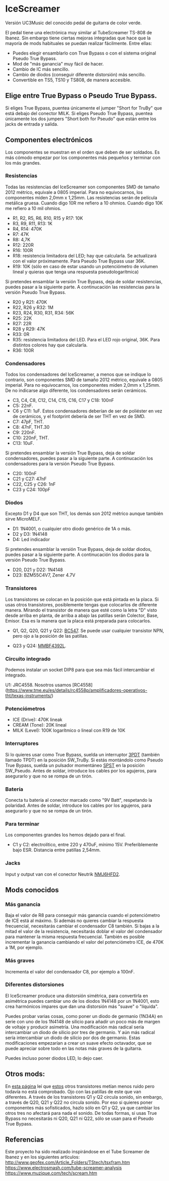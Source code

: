 # IceScreamer
Versión UC3Music del conocido pedal de guitarra de color verde.

El pedal tiene una electrónica muy similar al TubeScreamer TS-808 de Ibanez. Sin embargo tiene ciertas mejoras integradas que hace que la mayoría de mods habituales se puedan realizar fácilmente.
Entre ellas:
- Puedes elegir ensamblarlo con True Bypass o con el sistema original Pseudo True Bypass.
- Mod de "más ganancia" muy fácil de hacer.
- Cambio de IC más sencillo.
- Cambio de diodos (conseguir diferente distorsión) más sencillo.
- Convertible en TS5, TS10 y TS808, de manera accesible.


## Elige entre True Bypass o Pseudo True Bypass.

Si eliges True Bypass, puentea únicamente el jumper "Short for TruBy" que está debajo del conector MILK. 
Si eliges Pseudo True Bypass, puentea únicamente los dos jumpers "Short both for Pseudo" que están entre los jacks de entrada y salida.

## Componentes electrónicos
Los componentes se muestran en el orden que deben de ser soldados. Es más cómodo empezar por los componentes más pequeños y terminar con los más grandes.

### Resistencias
Todas las resistencias del IceScreamer son componentes SMD de tamaño 2012 métrico, equivale a 0805 imperial. Para no equivocarnos, los componentes miden 2,0mm x 1,25mm.
Las resistencias serán de película metálica gruesa.
Cuando digo 10R me refiero a 10 ohmios. Cuando digo 10K me refiero a 10 mil ohmios.

- R1, R2, R5, R6, R10, R15 y R17: 10K
- R3, R9, R11, R13: 1K
- R4, R14: 470K
- R7: 47K
- R8: 4,7K
- R12: 220R
- R16: 100R
- R18: resistencia limitadora del LED; hay que calcularla. Se actualizará con el valor próximamente. Para Pseudo True Bypass usar 36K.
- R19: 10K (sólo en caso de estar usando un potenciómetro de volumen lineal y quieras que tenga una respuesta pseudologarítmica)

Si pretendes ensamblar la versión True Bypass, deja de soldar resistencias, puedes pasar a la siguiente parte.
A continucación las resistencias para la versión Pseudo True Bypass.

- R20 y R21: 470K
- R22, R26 y R32: 1M
- R23, R24, R30, R31, R34: 56K
- R25: 22K
- R27: 22R
- R28 y R29: 47K
- R33: 0R
- R35: resistencia limitadora del LED. Para el LED rojo original, 36K. Para distintos colores hay que calcularla.
- R36: 100R

### Condensadores
Todos los condensadores del IceScreamer, a menos que se indique lo contrario, son componentes SMD de tamaño 2012 métrico, equivale a 0805 imperial. Para no equivocarnos, los componentes miden 2,0mm x 1,25mm.
De no indicarse algo diferente, los condensadores serán cerámicos.

- C3, C4, C8, C12, C14, C15, C16, C17 y C18: 100nF
- C5: 22nF.
- C6 y C11: 1uF. Estos condensadores deberían de ser de poliéster en vez de cerámicos, y el footprint debería de ser THT en vez de SMD.
- C7: 47pF, THT.
- C8: 47nF, THT.30
- C9: 220nF.
- C10: 220nF, THT.
- C13: 10uF.

Si pretendes ensamblar la versión True Bypass, deja de soldar condensadores, puedes pasar a la siguiente parte.
A continucación los condensadores para la versión Pseudo True Bypass.

- C20: 100nF
- C21 y C27: 47nF
- C22, C25 y C26: 1nF
- C23 y C24: 100pF

### Diodos
Excepto D1 y D4 que son THT, los demás son 2012 métrico aunque también sirve MicroMELF.

- D1: 1N4001, o cualquier otro diodo genérico de 1A o más.
- D2 y D3: 1N4148
- D4: Led indicador

Si pretendes ensamblar la versión True Bypass, deja de soldar diodos, puedes pasar a la siguiente parte.
A continucación los diodos para la versión Pseudo True Bypass.

- D20, D21 y D22: 1N4148
- D23: BZM55C4V7, Zener 4.7V

### Transistores
Los transistores se colocan en la posición que está pintada en la placa. Si usas otros transistores, posiblemente tengas que colocarlos de diferente manera. Mirando el transistor de manera que esté como la letra "D" visto desde arriba en planta, de arriba a abajo las patillas serán Colector, Base, Emisor. Esa es la manera que la placa está preparada para colocarlos.


- Q1, Q2, Q20, Q21 y Q22: [BC547](https://www.tme.eu/es/details/bc547-cdi/transistores-npn-tht/cdil/bc547/). Se puede usar cualquier transistor NPN, pero ojo a la posición de las patillas.

- Q23 y Q24: [MMBF4392L](https://www.tme.eu/es/details/mmbf4392lt1g/transistores-con-canal-n-smd/on-semiconductor/). 

### Circuito integrado
Podemos instalar un socket DIP8 para que sea más fácil intercambiar el integrado.

U1: JRC4558. Nosotros usamos [RC4558] (https://www.tme.eu/es/details/rc4558p/amplificadores-operativos-tht/texas-instruments/)

### Potenciómetros
- ICE (Drive): 470K lineak
- CREAM (Tone): 20K lineal
- MILK (Level): 100K logarítmico o lineal con R19 de 10K

### Interruptores
Si lo quieres usar como True Bypass, suelda un interruptor [3PDT](https://es.aliexpress.com/item/32530834644.html?spm=a2g0s.9042311.0.0.1ec663c0FUsGGv) (también llamado TPDT) en la posición SW_TruBy.
Si estás montándolo como Pseudo True Bypass, suelda un pulsador momentáneo [SPST](https://es.aliexpress.com/item/32918205335.html?spm=a2g0o.productlist.0.0.4da0520bgPKH60&algo_pvid=74ea01d2-d432-4e98-9630-f63bd3b4dfa1&algo_expid=74ea01d2-d432-4e98-9630-f63bd3b4dfa1-12&btsid=0b0a01f815821201808298358e4f6b&ws_ab_test=searchweb0_0,searchweb201602_,searchweb201603_) en la posición SW_Pseudo. Antes de soldar, introduce los cables por los agujeros, para asegurarlo y que no se rompa de un tirón.

### Batería
Conecta tu batería al conector marcado como "9V Batt", respetando la polaridad.
Antes de soldar, introduce los cables por los agujeros, para asegurarlo y que no se rompa de un tirón.

### Para terminar
Los componentes grandes los hemos dejado para el final.
- C1 y C2: electrolítico, entre 220 y 470uF, mínimo 15V. Preferiblemente bajo ESR. Distancia entre patillas 2,54mm.

### Jacks
Input y output van con el conector Neutrik [NMJ6HFD2](https://www.tme.eu/es/details/ntr-nmj6hfd2/conectores-jack/neutrik/nmj6hfd2/).

## Mods conocidos
### Más ganancia
Baja el valor de R8 para conseguir más ganancia cuando el potenciómetro de ICE está al máximo. Si además no quieres cambiar la respuesta frecuencial, necesitarás cambiar el condensador C8 también. Si bajas a la mitad el valor de la resistencia, necesitarás doblar el valor del condensador para mantener la misma respuesta frecuencial.
También es posible incrementar la ganancia cambiando el valor del potenciómetro ICE, de 470K a 1M, por ejemplo.

### Más graves
Incrementa el valor del condensador C8, por ejemplo a 100nF.

### Diferentes distorsiones
El IceScreamer produce una distorsión simétrica, para convertirla en asimétrica puedes cambiar uno de los diodos 1N4148 por un 1N4001, esto crea harmónicos impares que dan una distorsión más "suave" o "líquida".

Puedes probar varias cosas, como poner un diodo de germanio (1N34A) en serie con uno de los 1N4148 de silicio para añadir un poco más de margen de voltaje y producir asimetría. Una modificación más radical sería intercambiar un diodo de silicio por tres de germanio. Y aún más radical sería intercambiar un diodo de silicio por dos de germanio. Estas modificaciones empezarían a crear un suave efecto octavador, que se puede apreciar sobre todo en las notas más graves de la guitarra.

Puedes incluso poner diodos LED, lo dejo caer.

## Otros mods:
En [esta página](https://www.electrosmash.com/tube-screamer-analysis) leí que [estos](https://www.tme.eu/es/details/2sc1815-cen/transistores-npn-tht/central-semiconductor-corp/2sc1815/) otros transistores metían menos ruido pero todavía no está comprobado. Ojo con las patillas de este que van diferentes.
A través de los transistores Q1 y Q2 circula sonido, sin embargo, a través de Q20, Q21 y Q22 no circula sonido. Por eso si quieres poner componentes más sofisticados, hazlo sólo en Q1 y Q2, ya que cambiar los otros tres no afectará para nada el sonido. De todas formas, si usas True Bypass no necesitarás ni Q20, Q21 ni Q22, sólo se usan para el Pseudo True Bypass.


## Referencias
Este proyecto ha sido realizado inspirándose en el Tube Screamer de Ibanez y en los siguientes artículos:
http://www.geofex.com/Article_Folders/TStech/tsxfram.htm
https://www.electrosmash.com/tube-screamer-analysis
https://www.muzique.com/tech/scream.htm
